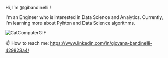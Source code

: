 Hi, I’m @gibandinelli !

I'm an Engineer who is interested in Data Science and Analytics. Currently, I'm learning more about Pyhton and Data Science algorithms.

![CatComputerGIF](https://github.com/gibandinelli/gibandinelli/assets/145404554/5f02cd12-5391-4450-b151-6d6e312260d7)

📫 How to reach me: https://www.linkedin.com/in/giovana-bandinelli-429823a4/

<!---
gibandinelli/gibandinelli is a ✨ special ✨ repository because its `README.md` (this file) appears on your GitHub profile.
You can click the Preview link to take a look at your changes.
--->
